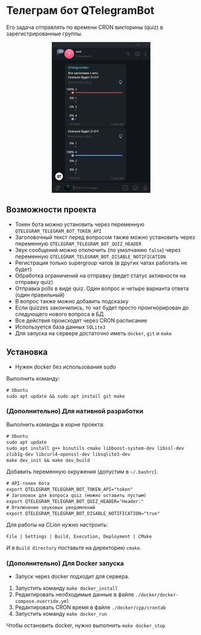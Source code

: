 # Телеграм бот QTelegramBot
Его задача отправлять по времени CRON викторины (quiz) в зарегистрированные группы.

<p align="center">
  <img src="https://github.com/FromSi/QTelegramBot/blob/master/screenshots/s1.jpg" height="400"/>
</p>

## Возможности проекта
* Токен бота можно установить через переменную `QTELEGRAM_TELEGRAM_BOT_TOKEN_API`
* Заголовочный текст перед вопросом также можно установить через переменную `QTELEGRAM_TELEGRAM_BOT_QUIZ_HEADER`
* Звук сообщений можно отключить (по умолчанию `false`) через переменную `QTELEGRAM_TELEGRAM_BOT_DISABLE_NOTIFICATION`
* Регистрация только supergroup чатов (в других чатах работать не будет)
* Обработка ограничений на отправку (ведет статус активности на отправку quiz)
* Отправка polls в виде quiz. Один вопрос и четыре варианта ответа (один правильный)
* В вопрос также можно добавить подсказку
* Если quizzes закончились, то чат будет просто проигнорирован до следующего нового вопроса в БД
* Все действия происходят через CRON расписание
* Используется база данных `SQLite3`
* Для запуска на сервере достаточно иметь `docker`, `git` и `make`

## Установка
* Нужен docker без использования sudo

Выполнить команду:
```
# Ubuntu
sudo apt update && sudo apt install git make
```

### (Дополнительно) Для нативной разработки
Выполнить команды в корне проекта:
```
# Ubuntu
sudo apt update 
sudo apt install g++ binutils cmake libboost-system-dev libssl-dev zlib1g-dev libcurl4-openssl-dev libsqlite3-dev
make dev_init && make dev_build
```

Добавить переменную окружения (допустим в `~/.bashrc`).
```
# API-токен бота
export QTELEGRAM_TELEGRAM_BOT_TOKEN_API="token"
# Заголовок для вопроса quiz (можно оставить пустым)
export QTELEGRAM_TELEGRAM_BOT_QUIZ_HEADER="Header:"
# Отключение звуковых уведомлений
export QTELEGRAM_TELEGRAM_BOT_DISABLE_NOTIFICATION="true"
```

Для работы на CLion нужно настроить:
```
File | Settings | Build, Execution, Deployment | CMake
```

И в `Build directory` поставьте на директорию `cmake`.


### (Дополнительно) Для Docker запуска
* Запуск через docker подходит для сервера.

1. Запустить команду `make docker_install`
1. Редактировать необходимые данные в файле `./docker/docker-compose.override.yml`
1. Редактировать CRON время в файле `./docker/cpp/crontab`
1. Запустить команду `make docker_run`

Чтобы остановить docker, нужно выполнить `make docker_stop`
